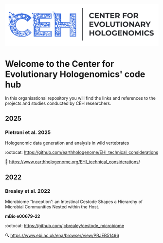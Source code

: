 ![](https://raw.githubusercontent.com/evohologen/.github/refs/heads/main/profile/ceh_logo.png)

# Welcome to the Center for Evolutionary Hologenomics' code hub

In this organisational repository you will find the links and references to the projects and studies conducted by CEH researchers.

## 2025

### Pietroni et al. 2025

Hologenomic data generation and analysis in wild vertebrates

:octocat: https://github.com/earthhologenome/EHI_technical_considerations

:book: https://www.earthhologenome.org/EHI_technical_considerations/

## 2022

### Brealey et al. 2022

Microbiome “Inception”: an Intestinal Cestode Shapes a Hierarchy of Microbial Communities Nested within the Host. 

**mBio e00679-22**

:octocat: https://github.com/jcbrealey/cestode_microbiome

:mag:	https://www.ebi.ac.uk/ena/browser/view/PRJEB51496
